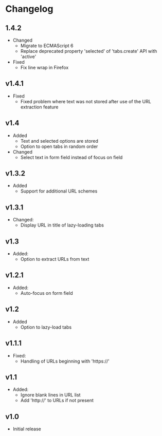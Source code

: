 # Changelog

## 1.4.2

- Changed
    - Migrate to ECMAScript 6
    - Replace deprecated property 'selected' of 'tabs.create' API with 'active'
- Fixed
    - Fix line wrap in Firefox

## v1.4.1

- Fixed
    - Fixed problem where text was not stored after use of the URL extraction feature

## v1.4

- Added
    - Text and selected options are stored
    - Option to open tabs in random order
- Changed
    - Select text in form field instead of focus on field

## v1.3.2

- Added
    - Support for additional URL schemes

## v1.3.1

- Changed:
    - Display URL in title of lazy-loading tabs

## v1.3

- Added:
    - Option to extract URLs from text

## v1.2.1

- Added:
    - Auto-focus on form field

## v1.2

- Added
    - Option to lazy-load tabs

## v1.1.1

- Fixed:
    - Handling of URLs beginning with 'https://'

## v1.1

- Added:
    - Ignore blank lines in URL list
    - Add 'http://' to URLs if not present

## v1.0

- Initial release
